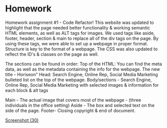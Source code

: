 # Homework
Homework assignment #1 - Code Refactor!
This website was updated to highlight that the page needed better functionality & working semantic HTML elements, as well as ALT tags for images.
We used tags like aside, footer, header, section & main to replace all of the div tags on the page.
  By using these tags, we were able to set up a webpage in proper format. 
  Structure is key to the format of a webpage.
  The CSS was also updated to reflect the ID's & classes on the page as well. 
  
  The sections can be found in order:
  Top of the HTML: You can find the meta data, as well as the metadata containing the info for the webpage.
  The new title - Horiseon"
  Head: Search Engine, Online Rep, Social Media Marketing bulleted list on the top of the webpage.
  Body/sections - Search Engine, Online Rep, Social Media Marketing with selected images & information for each block & alt tags

  Main - The actual image that covers most of the webpage - (three individuals in the office setting)
  Aside - The box and selected text on the side of the page.
  Footer- Closing copyright & end of document.
  












[Screenshot (30)](https://user-images.githubusercontent.com/83887301/121063091-e3bf0a00-c793-11eb-95b7-ed135ecf108d.png)

